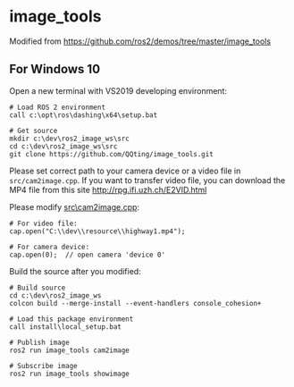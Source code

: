 # image_tools
Modified from https://github.com/ros2/demos/tree/master/image_tools

## For Windows 10

Open a new terminal with VS2019 developing environment:
```
# Load ROS 2 environment
call c:\opt\ros\dashing\x64\setup.bat

# Get source
mkdir c:\dev\ros2_image_ws\src
cd c:\dev\ros2_image_ws\src
git clone https://github.com/QQting/image_tools.git
```

Please set correct path to your camera device or a video file in ```src/cam2image.cpp```. If you want to transfer video file, you can download the MP4 file from this site http://rpg.ifi.uzh.ch/E2VID.html

Please modify [src\cam2image.cpp](https://github.com/QQting/image_tools/blob/9d361bebd1052d2ce11700d3b6af8da456b2cbf3/src/cam2image.cpp#L157):
```
# For video file:
cap.open("C:\\dev\\resource\\highway1.mp4");

# For camera device:
cap.open(0);  // open camera 'device 0'
```

Build the source after you modified:
```
# Build source
cd c:\dev\ros2_image_ws
colcon build --merge-install --event-handlers console_cohesion+

# Load this package environment
call install\local_setup.bat

# Publish image
ros2 run image_tools cam2image

# Subscribe image
ros2 run image_tools showimage
```
